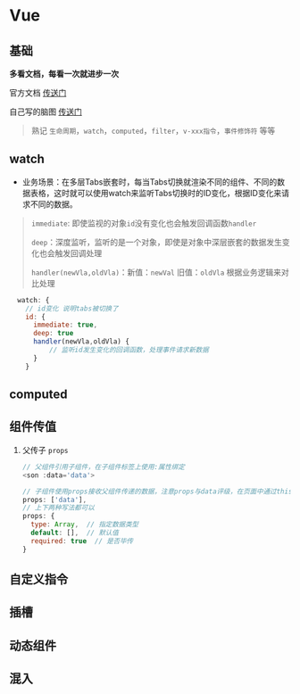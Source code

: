 
# Vue

## 基础
**多看文档，每看一次就进步一次**

官方文档 [传送门](https://cn.vuejs.org/v2/guide/)

自己写的脑图 [传送门](https://www.processon.com/mindmap/5e5f837ce4b097b727507936)

> 熟记 `生命周期`，`watch`，`computed`，`filter`，`v-xxx指令`，`事件修饰符` 等等  



## watch

- 业务场景：在多层Tabs嵌套时，每当Tabs切换就渲染不同的组件、不同的数据表格，这时就可以使用watch来监听Tabs切换时的ID变化，根据ID变化来请求不同的数据。


>   `immediate`: 即使监视的对象`id`没有变化也会触发回调函数`handler` 
>
>   `deep`：深度监听，监听的是一个对象，即使是对象中深层嵌套的数据发生变化也会触发回调处理
>   
>   `handler(newVla,oldVla)`：新值：`newVal` 旧值：`oldVla` 根据业务逻辑来对比处理
 

```js {4,5}
  watch: {
    // id变化 说明tabs被切换了
    id: {
      immediate: true,
      deep: true
      handler(newVla,oldVla) {
          // 监听id发生变化的回调函数，处理事件请求新数据
      }
    }
```


## computed

## 组件传值

1. 父传子 `props`

    ```js
    // 父组件引用子组件，在子组件标签上使用:属性绑定
    <son :data='data'>

    // 子组件使用props接收父组件传递的数据，注意props与data评级，在页面中通过this.data引用，注意数据不可重复命名
    props: ['data'],
    // 上下两种写法都可以
    props: {
      type: Array,  // 指定数据类型
      default: [],  // 默认值
      required: true  // 是否毕传
    }
    ```
## 自定义指令

## 插槽

## 动态组件

## 混入